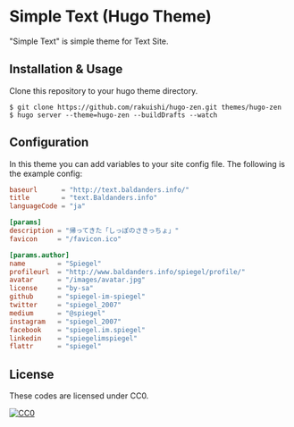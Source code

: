 # Simple Text (Hugo Theme)

"Simple Text" is simple theme for Text Site.

## Installation & Usage

Clone this repository to your hugo theme directory.

	$ git clone https://github.com/rakuishi/hugo-zen.git themes/hugo-zen
	$ hugo server --theme=hugo-zen --buildDrafts --watch

## Configuration

In this theme you can add variables to your site config file. The following is the example config:

```toml:config.toml
baseurl      = "http://text.baldanders.info/"
title        = "text.Baldanders.info"
languageCode = "ja"

[params]
description = "帰ってきた「しっぽのさきっちょ」"
favicon     = "/favicon.ico"

[params.author]
name        = "Spiegel"
profileurl  = "http://www.baldanders.info/spiegel/profile/"
avatar      = "/images/avatar.jpg"
license     = "by-sa"
github      = "spiegel-im-spiegel"
twitter     = "spiegel_2007"
medium      = "@spiegel"
instagram   = "spiegel_2007"
facebook    = "spiegel.im.spiegel"
linkedin    = "spiegelimspiegel"
flattr      = "spiegel"
```

## License

These codes are licensed under CC0.

[![CC0](http://i.creativecommons.org/p/zero/1.0/88x31.png "CC0")](http://creativecommons.org/publicdomain/zero/1.0/deed.ja)
